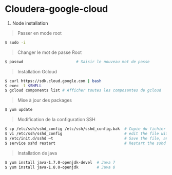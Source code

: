 # Cloudera-google-cloud

1. Node installation

> Passer en mode root

```sh
$ sudo -i
```

> Changer le mot de passe Root 

```sh 
$ passwd                       # Saisir le nouveau mot de passe 
```

> Installation Gcloud

```sh 
$ curl https://sdk.cloud.google.com | bash
$ exec -l $SHELL
$ gcloud components list # Afficher toutes les composantes de gcloud
```

> Mise à jour des packages 

```sh 
$ yum update
```

> Modification de la configuration SSH 

```sh
$ cp /etc/ssh/sshd_config /etc/ssh/sshd_config.bak  # Copie du fichier sshd_config vers sshd_config.bak 
$ vi /etc/ssh/sshd_config                           # edit the file with this setting (PermitRootLogin yes PasswordAuthentication yes)
$ /etc/init.d/sshd –t                               # Save the file, and run this command 
$ service sshd restart                              # Restart the sshd service
```

> Installation de java 

```sh
$ yum install java-1.7.0-openjdk-devel  # Java 7
$ yum install java-1.8.0-openjdk        # Java 8
```



